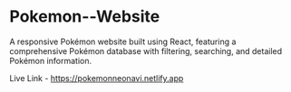 # Pokemon--Website
A responsive Pokémon website built using React, featuring a comprehensive Pokémon database with filtering, searching, and detailed Pokémon information.

Live Link - https://pokemonneonavi.netlify.app
